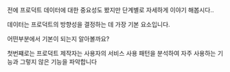 전에 프로덕트 데이터에 대한 중요성도 봤지만 단계별로 자세하게 이야기 해봅시다..

데이터는 프로덕트의 방향성을 결정하는 데 가장 기본 요소입니다.

어떤부분에서 기본이 되는지 알아볼까요?

첫번쨰로는 프로덕트 제작자는 사용자의 서비스 사용 패턴을 분석하여 자주 사용하는 기능과 그렇지 않은 기능을 파악합니다